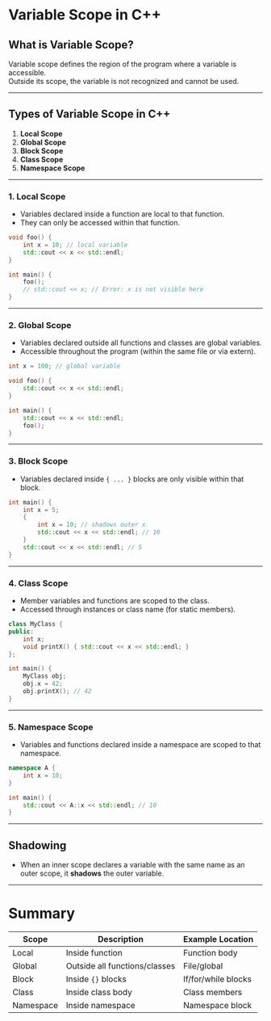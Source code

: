 # Variable Scope in C++

## What is Variable Scope?

Variable scope defines the region of the program where a variable is accessible.  
Outside its scope, the variable is not recognized and cannot be used.

---

## Types of Variable Scope in C++

1. **Local Scope**  
2. **Global Scope**  
3. **Block Scope**  
4. **Class Scope**  
5. **Namespace Scope**

---

### 1. Local Scope

- Variables declared inside a function are local to that function.  
- They can only be accessed within that function.

```cpp
void foo() {
    int x = 10; // local variable
    std::cout << x << std::endl;
}

int main() {
    foo();
    // std::cout << x; // Error: x is not visible here
}
```

---

### 2. Global Scope

- Variables declared outside all functions and classes are global variables.  
- Accessible throughout the program (within the same file or via extern).

```cpp
int x = 100; // global variable

void foo() {
    std::cout << x << std::endl;
}

int main() {
    std::cout << x << std::endl;
    foo();
}
```

---

### 3. Block Scope

- Variables declared inside `{ ... }` blocks are only visible within that block.

```cpp
int main() {
    int x = 5;
    {
        int x = 10; // shadows outer x
        std::cout << x << std::endl; // 10
    }
    std::cout << x << std::endl; // 5
}
```

---

### 4. Class Scope

- Member variables and functions are scoped to the class.  
- Accessed through instances or class name (for static members).

```cpp
class MyClass {
public:
    int x;
    void printX() { std::cout << x << std::endl; }
};

int main() {
    MyClass obj;
    obj.x = 42;
    obj.printX(); // 42
}
```

---

### 5. Namespace Scope

- Variables and functions declared inside a namespace are scoped to that namespace.

```cpp
namespace A {
    int x = 10;
}

int main() {
    std::cout << A::x << std::endl; // 10
}
```

---

## Shadowing

- When an inner scope declares a variable with the same name as an outer scope, it **shadows** the outer variable.

---

# Summary

| Scope         | Description                                      | Example Location                |
|---------------|------------------------------------------------|--------------------------------|
| Local         | Inside function                                 | Function body                  |
| Global        | Outside all functions/classes                    | File/global                    |
| Block         | Inside `{}` blocks                               | If/for/while blocks            |
| Class         | Inside class body                                | Class members                 |
| Namespace     | Inside namespace                                 | Namespace block               |


